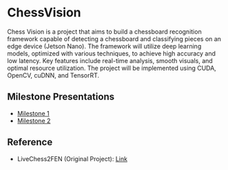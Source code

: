 # ChessVision

Chess Vision is a project that aims to build a chessboard recognition framework capable of detecting a chessboard and classifying pieces on an edge device (Jetson Nano). The framework will utilize deep learning models, optimized with various techniques, to achieve high accuracy and low latency. Key features include real-time analysis, smooth visuals, and optimal resource utilization. The project will be implemented using CUDA, OpenCV, cuDNN, and TensorRT.

## Milestone Presentations
- [Milestone 1](https://docs.google.com/presentation/d/1U8ps8ubOPQaQodlSa4sc5Am6RymVd1RFZkvMr81juZM/edit?usp=sharing)
- [Milestone 2](https://docs.google.com/presentation/d/1VHaGN9LacqWEvyHqry0u9dCRp4Tq3KSkKzSpWPdE-mc/edit?usp=sharing)

## Reference
- LiveChess2FEN (Original Project): [Link](https://developer.nvidia.com/blog/jetson-project-of-the-month-livechess2fen-provides-real-time-game-analysis/)
